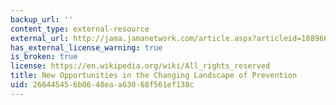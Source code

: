 ```yaml
---
backup_url: ''
content_type: external-resource
external_url: http://jama.jamanetwork.com/article.aspx?articleid=1889667
has_external_license_warning: true
is_broken: true
license: https://en.wikipedia.org/wiki/All_rights_reserved
title: New Opportunities in the Changing Landscape of Prevention
uid: 26644545-6b06-48ea-a630-68f561ef138c
---
```

